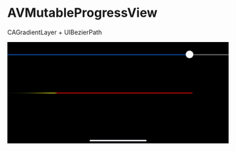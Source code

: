 # AVMutableProgressView
CAGradientLayer + UIBezierPath

![](https://github.com/MuZiLee/AVMutableProgressView/blob/master/small.gif)
